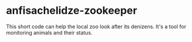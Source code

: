 # anfisachelidze-zookeeper
This short code can help the local zoo look after its denizens. It's a tool for monitoring animals and their status.
